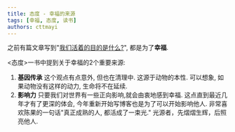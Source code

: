 ```yaml
---
title: 态度 - 幸福的来源
tags: [幸福, 态度, 读书]
authors: cttmayi
---
```


之前有篇文章写到"[我们活着的目的是什么?](http://www.gcsjj.cn/articles/2019/04/21/1555855318397.html)", 都是为了**幸福**.

\<态度\>一书中提到关于幸福的2个重要来源:

1. **基因传承**
这个观点有点意外, 但也在清理中. 这源于动物的本性. 可以想象, 如果动物没有这样的动力, 生命将不在延续. 
2. **影响力**
只要我们对世界有一些正向影响,就会由衷地感到幸福. 这点直到最近几年才有了更深的体会, 今年重新开始写博客也是为了可以开始影响他人. 非常喜欢陈果的一句话"真正成熟的人, 都活成了一束光." 光源者，先熠熠生辉，后照亮他人.